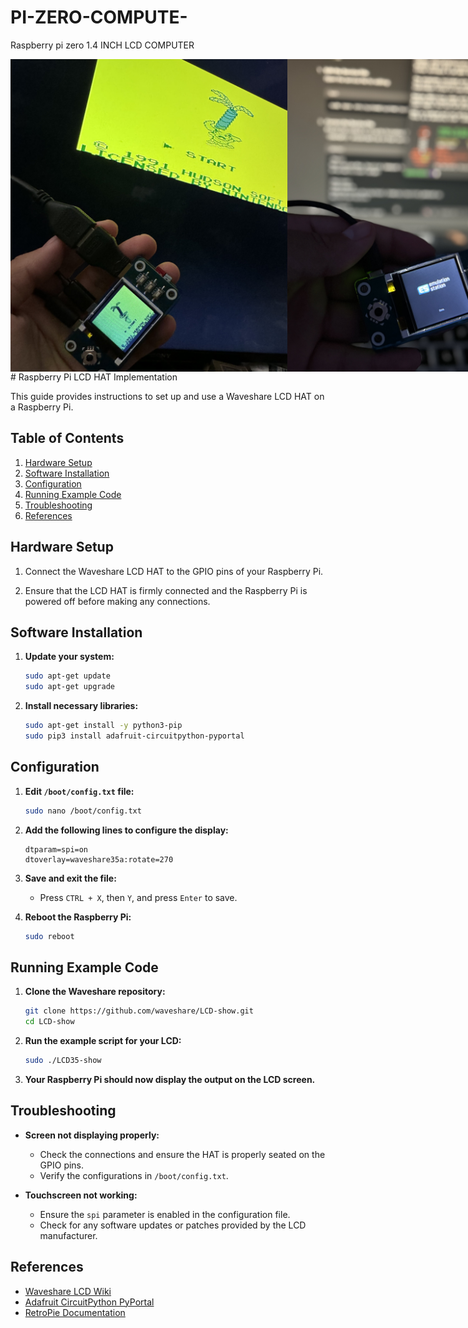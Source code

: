 # PI-ZERO-COMPUTE-
Raspberry pi zero 1.4 INCH LCD COMPUTER 
<div style="display: flex; justify-content: space-around;">
    <img src="1.jpg" alt="Hardware Setup 1" style="width: 500px; height: 500px;"/>
    <img src="2.jpg" alt="Hardware Setup 2" style="width: 500px; height: 500px;"/>
    <img src="3.jpg" alt="Hardware Setup 3" style="width: 500px; height: 500px;"/>
</div>
# Raspberry Pi LCD HAT Implementation

This guide provides instructions to set up and use a Waveshare LCD HAT on a Raspberry Pi.

## Table of Contents

1. [Hardware Setup](#hardware-setup)
2. [Software Installation](#software-installation)
3. [Configuration](#configuration)
4. [Running Example Code](#running-example-code)
5. [Troubleshooting](#troubleshooting)
6. [References](#references)

## Hardware Setup

1. Connect the Waveshare LCD HAT to the GPIO pins of your Raspberry Pi.

2. Ensure that the LCD HAT is firmly connected and the Raspberry Pi is powered off before making any connections.

## Software Installation

1. **Update your system:**
    ```bash
    sudo apt-get update
    sudo apt-get upgrade
    ```

2. **Install necessary libraries:**
    ```bash
    sudo apt-get install -y python3-pip
    sudo pip3 install adafruit-circuitpython-pyportal
    ```

## Configuration

1. **Edit `/boot/config.txt` file:**
    ```bash
    sudo nano /boot/config.txt
    ```
   
2. **Add the following lines to configure the display:**
    ```text
    dtparam=spi=on
    dtoverlay=waveshare35a:rotate=270
    ```

3. **Save and exit the file:**
    - Press `CTRL + X`, then `Y`, and press `Enter` to save.

4. **Reboot the Raspberry Pi:**
    ```bash
    sudo reboot
    ```

## Running Example Code

1. **Clone the Waveshare repository:**
    ```bash
    git clone https://github.com/waveshare/LCD-show.git
    cd LCD-show
    ```

2. **Run the example script for your LCD:**
    ```bash
    sudo ./LCD35-show
    ```

3. **Your Raspberry Pi should now display the output on the LCD screen.**

## Troubleshooting

- **Screen not displaying properly:**
    - Check the connections and ensure the HAT is properly seated on the GPIO pins.
    - Verify the configurations in `/boot/config.txt`.

- **Touchscreen not working:**
    - Ensure the `spi` parameter is enabled in the configuration file.
    - Check for any software updates or patches provided by the LCD manufacturer.

## References

- [Waveshare LCD Wiki](https://www.waveshare.com/wiki/Main_Page)
- [Adafruit CircuitPython PyPortal](https://github.com/adafruit/Adafruit_CircuitPython_PyPortal)
- [RetroPie Documentation](https://retropie.org.uk/docs/)

